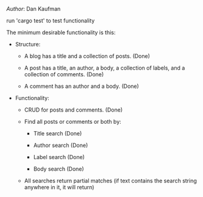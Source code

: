 _Author_: Dan Kaufman
    
run 'cargo test' to test functionality
    
The minimum desirable functionality is this:

* Structure:
  
  * A blog has a title and a collection of posts. (Done)
  
  * A post has a title, an author, a body,  a collection of labels, and a collection of comments. (Done)
  
  * A comment has an author and a body. (Done)

* Functionality:

  * CRUD for posts and comments. (Done)

  * Find all posts or comments or both by:
    
    * Title search    (Done)
        
    * Author search   (Done)
        
    * Label search    (Done)
        
    * Body search     (Done)
    
  * All searches return partial matches (if text contains the search string anywhere in it, it will return)

